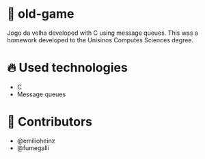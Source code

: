# :older_man: old-game
Jogo da velha developed with C using message queues. This was a homework developed to the Unisinos Computes Sciences degree.

# :fire: Used technologies
- C
- Message queues

# :man: Contributors
- @emilioheinz
- @fumegalli
